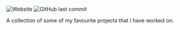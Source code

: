 ![Website](https://img.shields.io/website/https/Kvanrooyen.github.io.svg?down_color=Red) ![GitHub last commit](https://img.shields.io/github/last-commit/Kvanrooyen/Kvanrooyen.github.io.svg)

A collection of some of my favourite projects that I have worked on.
